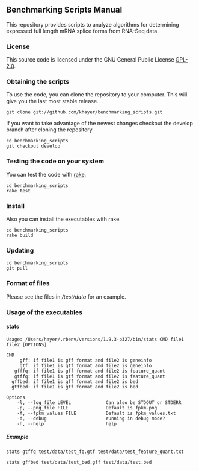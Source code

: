 ## Benchmarking Scripts Manual ##

This repository provides scripts to analyze algorithms for determining expressed full length mRNA splice forms from RNA-Seq data.

### License ###

This source code is licensed under the GNU General Public License [GPL-2.0](http://opensource.org/licenses/gpl-2.0.php).

### Obtaining the scripts ###

To use the code, you can clone the repository to your computer. This will give you the last most stable release.

    git clone git://github.com/khayer/benchmarking_scripts.git

If you want to take advantage of the newest changes checkout the develop branch after cloning the repository.

    cd benchmarking_scripts
    git checkout develop

### Testing the code on your system ###

You can test the code with [rake](http://rake.rubyforge.org/).

    cd benchmarking_scripts
    rake test

### Install ###

Also you can install the executables with rake.

    cd benchmarking_scripts
    rake build

### Updating ###

    cd benchmarking_scripts
    git pull

### Format of files ###

Please see the files in _/test/data_ for an example.

### Usage of the executables ###

#### stats ####

    Usage: /Users/hayer/.rbenv/versions/1.9.3-p327/bin/stats CMD file1 file2 [OPTIONS]

    CMD
         gff: if file1 is gff format and file2 is geneinfo
         gtf: if file1 is gtf format and file2 is geneinfo
       gfffq: if file1 is gff format and file2 is feature_quant
       gtffq: if file1 is gtf format and file2 is feature_quant
      gffbed: if file1 is gff format and file2 is bed
      gtfbed: if file1 is gtf format and file2 is bed

    Options
        -l, --log_file LEVEL             Can also be STDOUT or STDERR
        -p, --png_file FILE              Default is fpkm.png
        -f, --fpkm_values FILE           Default is fpkm_values.txt
        -d, --debug                      running in debug mode?
        -h, --help                       help

##### Example #####

    stats gtffq test/data/test_fq.gtf test/data/test_feature_quant.txt

    stats gffbed test/data/test_bed.gff test/data/test.bed
